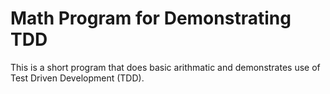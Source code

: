 # Math Program for Demonstrating TDD

This is a short program that does basic arithmatic and demonstrates use of Test Driven Development (TDD).